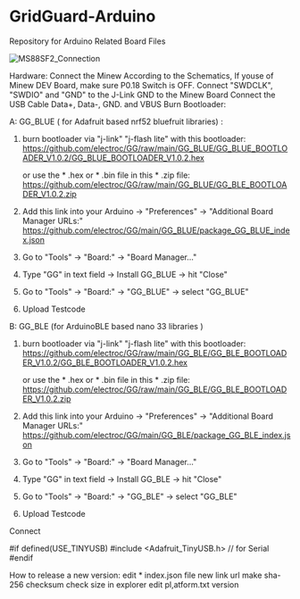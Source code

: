 # GridGuard-Arduino
Repository for Arduino Related Board Files

![MS88SF2_Connection](https://user-images.githubusercontent.com/5615745/166158934-ee59da17-a70f-4897-83b6-04f91b2ad024.JPG)

Hardware:
Connect the Minew According to the Schematics, If youse of Minew DEV Board, make sure P0.18 Switch is OFF.
Connect "SWDCLK", "SWDIO" and "GND" to the J-Link GND to the Minew Board
Connect the USB Cable Data+, Data-, GND. and VBUS
Burn Bootloader:

 A: GG_BLUE ( for Adafruit based nrf52 bluefruit libraries) :
 
 
  1. burn bootloader via "j-link" "j-flash lite" with this bootloader:
     https://github.com/electroc/GG/raw/main/GG_BLUE/GG_BLUE_BOOTLOADER_V1.0.2/GG_BLUE_BOOTLOADER_V1.0.2.hex
  
     or use the * .hex or * .bin file in this * .zip file:
     https://github.com/electroc/GG/raw/main/GG_BLUE/GG_BLE_BOOTLOADER_V1.0.2.zip
  

  2. Add this link into your Arduino -> "Preferences" -> "Additional Board Manager URLs:"
     https://github.com/electroc/GG/main/GG_BLUE/package_GG_BLUE_index.json

  3. Go to "Tools" -> "Board:" -> "Board Manager..."
  4. Type "GG" in text field -> Install GG_BLUE -> hit "Close"
  5. Go to "Tools" -> "Board:" -> "GG_BLUE" -> select "GG_BLUE"
  6. Upload Testcode
    


B: GG_BLE (for ArduinoBLE based nano 33 libraries )

  1. burn bootloader via "j-link" "j-flash lite" with this bootloader:
     https://github.com/electroc/GG/raw/main/GG_BLE/GG_BLE_BOOTLOADER_V1.0.2/GG_BLE_BOOTLOADER_V1.0.2.hex
  
     or use the * .hex or * .bin file in this * .zip file:
     https://github.com/electroc/GG/raw/main/GG_BLE/GG_BLE_BOOTLOADER_V1.0.2.zip
  

  2. Add this link into your Arduino -> "Preferences" -> "Additional Board Manager URLs:"
     https://github.com/electroc/GG/main/GG_BLE/package_GG_BLE_index.json

  3. Go to "Tools" -> "Board:" -> "Board Manager..."
  4. Type "GG" in text field -> Install GG_BLE -> hit "Close"
  5. Go to "Tools" -> "Board:" -> "GG_BLE" -> select "GG_BLE"
  6. Upload Testcode




Connect

#if defined(USE_TINYUSB)
#include <Adafruit_TinyUSB.h> // for Serial
#endif


How to release a new version:
edit * index.json file
new link url
make sha-256 checksum
check size in explorer
edit pl,atform.txt version
